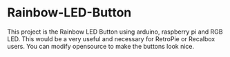 # Rainbow-LED-Button
This project is the Rainbow LED Button using arduino, raspberry pi and RGB LED. This would be a very useful and necessary for RetroPie or Recalbox users. You can modify opensource to make the buttons look nice.
